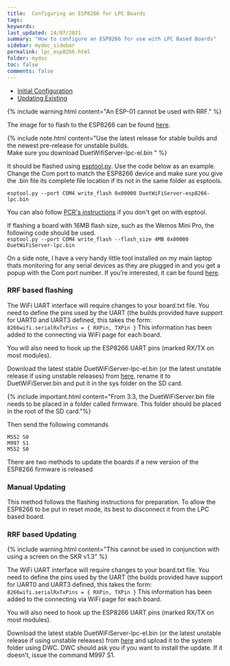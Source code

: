 ```yaml
---
title:  Configuring an ESP8266 for LPC Boards
tags: 
keywords: 
last_updated: 14/07/2021
summary: "How to configure an ESP8266 for use with LPC Based Boards"
sidebar: mydoc_sidebar
permalink: lpc_esp8266.html
folder: mydoc
toc: false
comments: false
---
```



<ul id="profileTabs" class="nav nav-tabs">
    <li class="active"><a class="noCrossRef" href="#preparing" data-toggle="tab">Initial Configuration</a></li>
    <li><a class="noCrossRef" href="#updating" data-toggle="tab">Updating Existing</a></li>
</ul>
  <div class="tab-content">
<div role="tabpanel" class="tab-pane active" id="preparing" markdown="1">

{% include warning.html content="An ESP-01 cannot be used with RRF." %}  

The image for to flash to the ESP8266 can be found [here](https://github.com/gloomyandy/DuetWiFiSocketServer/releases).  

{% include note.html content="Use the latest release for stable builds and the newest pre-release for unstable builds.  <br/>
Make sure you download DuetWifiServer-lpc-el.bin  " %} 

It should be flashed using [esptool.py](https://github.com/espressif/esptool). Use the code below as an example. Change the Com port to match the ESP8266 device and make sure you give the .bin file its complete file location if its not in the same folder as esptools.

`esptool.py --port COM4 write_flash 0x00000 DuetWiFiServer-esp8266-lpc.bin`

You can also follow [PCR's instructions](https://rosspeter.org/flashing-the-webserver-on-my-rff-skr-adapterboard) if you don't get on with esptool.

If flashing a board with 16MB flash size, such as the Wemos Mini Pro, the following code should be used.  
`esptool.py --port COM4 write_flash --flash_size 4MB 0x00000 DuetWiFiServer-lpc.bin`

On a side note, I have a very handy little tool installed on my main laptop thats monitoring for any serial devices as they are plugged in and you get a popup with the Com port number. If you’re interested, it can be found [here](https://helmpcb.com/software/serial-port-monitor).

### RRF based flashing

The WiFi UART interface will require changes to your board.txt file. You need to define the pins used by the UART (the builds provided have support for UART0 and UART3 defined, this takes the form:
`8266wifi.serialRxTxPins = { RXPin, TXPin }`
This information has been added to the connecting via WiFi page for each board.  

You will also need to hook up the ESP8266 UART pins (marked RX/TX on most modules).

Download the latest stable DuetWiFiServer-lpc-el.bin (or the latest unstable release if using unstable releases) from [here](https://github.com/gloomyandy/DuetWiFiSocketServer/releases), rename it to DuetWiFiServer.bin and put it in the sys folder on the SD card.

{% include important.html content="From 3.3, the DuetWiFiServer.bin file needs to be placed in a folder called firmware. This folder should be placed in the root of the SD card."%}  

Then send the following commands  
```
M552 S0
M997 S1
M552 S0
```

</div>

<div role="tabpanel" class="tab-pane" id="updating" markdown="1">

There are two methods to update the boards if a new version of the ESP8266 firmware is released

### Manual Updating

This method follows the flashing instructions for preparation. To allow the ESP8266 to be put in reset mode, its best to disconnect it from the LPC based board.

### RRF based Updating

{% include warning.html content="This cannot be used in conjunction with using a screen on the SKR v1.3" %} 

The WiFi UART interface will require changes to your board.txt file. You need to define the pins used by the UART (the builds provided have support for UART0 and UART3 defined, this takes the form:
`8266wifi.serialRxTxPins = { RXPin, TXPin }`
This information has been added to the connecting via WiFi page for each board. 

You will also need to hook up the ESP8266 UART pins (marked RX/TX on most modules).

Download the latest stable DuetWiFiServer-lpc-el.bin (or the latest unstable release if using unstable releases) from [here](https://github.com/gloomyandy/DuetWiFiSocketServer/releases) and upload it to the system folder using DWC. DWC should ask you if you want to install the update. If it doesn't, issue the command M997 S1.

</div>

</div>
